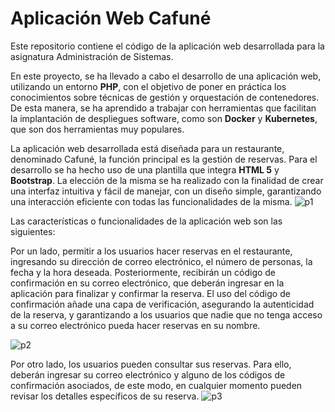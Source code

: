 # Aplicación Web Cafuné

Este repositorio contiene el código de la aplicación web desarrollada para la asignatura Administración de Sistemas.

En este proyecto, se ha llevado a cabo el desarrollo de una aplicación web, utilizando un entorno **PHP**, con el objetivo de poner en práctica los conocimientos sobre técnicas de gestión y orquestación de contenedores. De esta manera, se ha aprendido a trabajar con herramientas que facilitan la implantación de despliegues software, como son **Docker** y **Kubernetes**, que son dos herramientas muy populares.

La aplicación web desarrollada está diseñada para un restaurante, denominado Cafuné, la función principal es la gestión de reservas. Para el desarrollo se ha hecho uso de una plantilla que integra **HTML 5** y **Bootstrap**. La elección de la misma se ha realizado con la finalidad de crear una interfaz intuitiva y fácil de manejar, con un diseño simple, garantizando una interacción eficiente con todas las funcionalidades de la misma.
![p1](https://github.com/user-attachments/assets/3dddcb1c-423e-4673-ac61-68d001a88c06)

Las características o funcionalidades de la aplicación web son las siguientes:

Por un lado, permitir a los usuarios hacer reservas en el restaurante, ingresando su dirección de correo electrónico, el número de personas, la fecha y la hora deseada. Posteriormente, recibirán un código de confirmación en su correo electrónico, que deberán ingresar en la aplicación para finalizar y confirmar la reserva. El uso del código de confirmación añade una capa de verificación, asegurando la autenticidad de la reserva, y garantizando a los usuarios que nadie que no tenga acceso a su correo electrónico pueda hacer reservas en su nombre.

![p2](https://github.com/user-attachments/assets/6d710561-c81a-4ec1-8e1d-321baccfe46b)

Por otro lado, los usuarios pueden consultar sus reservas. Para ello, deberán ingresar su correo electrónico y alguno de los códigos de confirmación asociados, de este modo, en cualquier momento pueden revisar los detalles específicos de su reserva. ![p3](https://github.com/user-attachments/assets/14b971f0-92da-4a7e-b64a-033b6ac03792)

